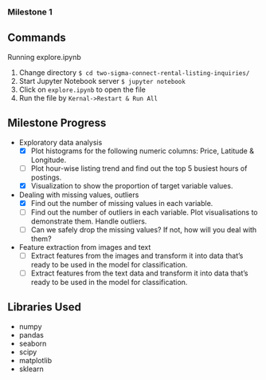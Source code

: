 ### Milestone 1


## Commands

Running explore.ipynb

1. Change directory
`$ cd two-sigma-connect-rental-listing-inquiries/`
2. Start Jupyter Notebook server
`$ jupyter notebook`
3. Click on `explore.ipynb` to open the file
4. Run the file by `Kernal->Restart & Run All`


## Milestone Progress

* Exploratory data analysis
  - [x] Plot histograms for the following numeric columns: Price, Latitude &
Longitude.
  - [ ] Plot hour-wise listing trend and find out the top 5 busiest hours of postings.
  - [x] Visualization to show the proportion of target variable values.
  
* Dealing with missing values, outliers
  - [x] Find out the number of missing values in each variable.
  - [ ] Find out the number of outliers in each variable. Plot visualisations to
demonstrate them. Handle outliers.
  - [ ] Can we safely drop the missing values? If not, how will you deal with them?
  
* Feature extraction from images and text
  - [ ] Extract features from the images and transform it into data that’s ready to be
used in the model for classification.
  - [ ] Extract features from the text data and transform it into data that’s ready to be
used in the model for classification.

## Libraries Used
- numpy
- pandas
- seaborn
- scipy
- matplotlib
- sklearn

